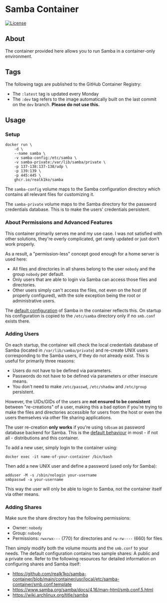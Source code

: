 # Samba Container

[![License](https://img.shields.io/github/license/realk1ko/samba-container.svg)](https://github.com/realk1ko/samba-container/blob/main/LICENSE)

## About

The container provided here allows you to run Samba in a container-only environment.

## Tags

The following tags are published to the GitHub Container Registry:

- The `:latest` tag is updated every Monday
- The `:dev` tag refers to the image automatically built on the last commit on the `dev` branch. **Please do not use
  this.**

## Usage

### Setup

```
docker run \
    -d \
    --name samba \
    -v samba-config:/etc/samba \
    -v samba-private:/var/lib/samba/private \
    -p 137-138:137-138/udp \
    -p 139:139 \
    -p 445:445 \
    ghcr.io/realk1ko/samba
```

The `samba-config` volume maps to the Samba configuration directory which contains all relevant files for
customizing it.

The `samba-private` volume maps to the Samba directory for the password credentials database. This is to make
the users' credentials persistent.

### About Permissions and Advanced Features

This container primarily serves me and my use case. I was not satisfied with other solutions, they're overly
complicated, get rarely updated or just don't work properly.

As a result, a "permission-less" concept good enough for a home server is used here:

- All files and directories in all shares belong to the user `nobody` and the group `nobody` per default.
- Only users that are able to login via Samba can access those files and directories.
- Other users simply can't access the files, not even on the host (if properly configured), with the sole exception
  being the root or administrative users.

The [default configuration](https://github.com/realk1ko/samba-container/blob/main/container/usr/local/etc/samba-container/smb.conf.template)
of Samba in the container reflects this. On startup his configuration is copied to the `/etc/samba` directory only if
no `smb.conf` exists there.

### Adding Users

On each startup, the container will check the local credentials database of Samba (located in `/var/lib/samba/private`)
and re-create UNIX users corresponding to the Samba users, if they do not already exist. This is useful for primarily
three reasons:

- Users do not have to be defined via parameters.
- Passwords do not have to be defined via parameters or other insecure means.
- You don't need to make `/etc/passwd`, `/etc/shadow` and `/etc/group` persistent.

However, the UIDs/GIDs of the users are **not ensured to be consistent** between "re-creations" of a user, making this a
bad option if you're trying to make the files and directories accessible for users from the host or even the users
themselves via other file sharing applications.

The user re-creation **only works** if you're using `tdbsam` as password database backend for Samba. This is
the [default behaviour](https://www.samba.org/samba/docs/4.16/man-html/smb.conf.5.html#idm7510) in most - if not all -
distributions and this container.

To add a new user, simply login to the container using:

```
docker exec -it name-of-your-container /bin/bash
```

Then add a new UNIX user and define a password (used only for Samba):

```
adduser -M -s /sbin/nologin your-username
smbpasswd -a your-username
```

This way the user will only be able to login to Samba, not the container itself via other means.

### Adding Shares

Make sure the share directory has the following permissions:

- Owner: `nobody`
- Group: `nobody`
- Permissions: `rwxrwx---` (770) for directories and `rw-rw----` (660) for files

Then simply modify both the volume mounts and the `smb.conf` to your needs. The default configuration contains two
sample shares: A public and a private one. Refer to the following resources for detailed information on configuring
shares and Samba itself:

- https://github.com/realk1ko/samba-container/blob/main/container/usr/local/etc/samba-container/smb.conf.template
- https://www.samba.org/samba/docs/4.16/man-html/smb.conf.5.html
- https://wiki.archlinux.org/title/samba
